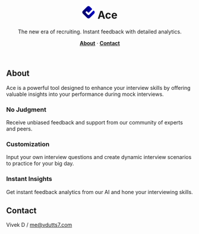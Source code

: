 <a>
  <h1 align="center">
    <img src="https://github.com/vdutts7/dump/blob/main/ace-ai-logo.png" alt="ace-logo" width="35" height="35"/>
    Ace
  </h1>
</a>

<p align="center">
  The new era of recruiting. Instant feedback with detailed analytics.
</p>


<p align="center">
  <a href="#about"><strong>About</strong></a> ·
  <a href="#contact"><strong>Contact</strong></a>
</p>
<br/>

## About

Ace is a powerful tool designed to enhance your interview skills by offering valuable insights into your performance during mock interviews.

### No Judgment
Receive unbiased feedback and support from our community of experts and peers.

### Customization
Input your own interview questions and create dynamic interview scenarios to practice for your big day.

### Instant Insights
Get instant feedback analytics from our AI and hone your interviewing skills.


## Contact

Vivek D / me@vdutts7.com
